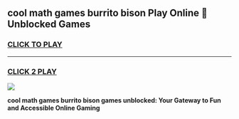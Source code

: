 
## cool math games burrito bison Play Online 👋 Unblocked Games
<h3>
<a href="https://news.freeplayer.one?title=cool_math_games_burrito_bison&ref=17CMG">CLICK TO PLAY</a></h3>
<hr>

<h3>
<a href="https://news.freeplayer.one?title=cool_math_games_burrito_bison&ref=17CMG">CLICK 2 PLAY</a>
  
</h3>

<a href="https://news.freeplayer.one?title=cool_math_games_burrito_bison&ref=17CMG/"><img src="https://clearcache.store/games.png"></a>


**cool math games burrito bison games unblocked: Your Gateway to Fun and Accessible Online Gaming**
